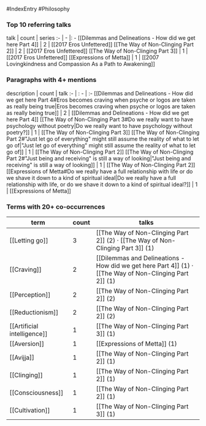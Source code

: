 #IndexEntry #Philosophy

### Top 10 referring talks
talk | count | series
:- | - |: -
[[Dilemmas and Delineations - How did we get here Part 4]] | 2 | [[2017 Eros Unfettered]]
[[The Way of Non-Clinging Part 2]] | 2 | [[2017 Eros Unfettered]]
[[The Way of Non-Clinging Part 3]] | 1 | [[2017 Eros Unfettered]]
[[Expressions of Metta]] | 1 | [[2007 Lovingkindness and Compassion As a Path to Awakening]]

### Paragraphs with 4+ mentions
description | count | talk
:- | : - | :-
[[Dilemmas and Delineations - How did we get here Part 4#Eros becomes craving when psyche or logos are taken as really being true\|Eros becomes craving when psyche or logos are taken as really being true]] | 2 | [[Dilemmas and Delineations - How did we get here Part 4]]
[[The Way of Non-Clinging Part 3#Do we really want to have psychology without poetry\|Do we really want to have psychology without poetry?]] | 1 | [[The Way of Non-Clinging Part 3]]
[[The Way of Non-Clinging Part 2#"Just let go of everything" might still assume the reality of what to let go of\|"Just let go of everything" might still assume the reality of what to let go of]] | 1 | [[The Way of Non-Clinging Part 2]]
[[The Way of Non-Clinging Part 2#"Just being and receiving" is still a way of looking\|"Just being and receiving" is still a way of looking]] | 1 | [[The Way of Non-Clinging Part 2]]
[[Expressions of Metta#Do we really have a full relationship with life or do we shave it down to a kind of spiritual ideal\|Do we really have a full relationship with life, or do we shave it down to a kind of spiritual ideal?]] | 1 | [[Expressions of Metta]]

### Terms with 20+ co-occurrences
term | count | talks
-|-|-
[[Letting go]] | 3 | <span class="counts">[[The Way of Non-Clinging Part 2]] (2) · [[The Way of Non-Clinging Part 3]] (1)</span> 
[[Craving]] | 2 | <span class="counts">[[Dilemmas and Delineations - How did we get here Part 4]] (1) · [[The Way of Non-Clinging Part 2]] (1)</span> 
[[Perception]] | 2 | <span class="counts">[[The Way of Non-Clinging Part 2]] (2)</span> 
[[Reductionism]] | 2 | <span class="counts">[[The Way of Non-Clinging Part 2]] (2)</span> 
[[Artificial intelligence]] | 1 | <span class="counts">[[The Way of Non-Clinging Part 3]] (1)</span> 
[[Aversion]] | 1 | <span class="counts">[[Expressions of Metta]] (1)</span> 
[[Avijja]] | 1 | <span class="counts">[[The Way of Non-Clinging Part 2]] (1)</span> 
[[Clinging]] | 1 | <span class="counts">[[The Way of Non-Clinging Part 2]] (1)</span> 
[[Consciousness]] | 1 | <span class="counts">[[The Way of Non-Clinging Part 2]] (1)</span> 
[[Cultivation]] | 1 | <span class="counts">[[The Way of Non-Clinging Part 3]] (1)</span> 

